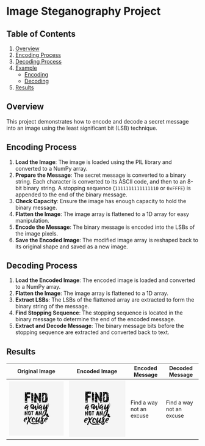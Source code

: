 # Image Steganography Project

## Table of Contents
1. [Overview](#overview)
2. [Encoding Process](#encoding-process)
3. [Decoding Process](#decoding-process)
4. [Example](#example)
   - [Encoding](#encoding)
   - [Decoding](#decoding)
5. [Results](#results)

## Overview
This project demonstrates how to encode and decode a secret message into an image using the least significant bit (LSB) technique.

## Encoding Process
1. **Load the Image**: The image is loaded using the PIL library and converted to a NumPy array.
2. **Prepare the Message**: The secret message is converted to a binary string. Each character is converted to its ASCII code, and then to an 8-bit binary string. A stopping sequence (`1111111111111110` or `0xFFFE`) is appended to the end of the binary message.
3. **Check Capacity**: Ensure the image has enough capacity to hold the binary message.
4. **Flatten the Image**: The image array is flattened to a 1D array for easy manipulation.
5. **Encode the Message**: The binary message is encoded into the LSBs of the image pixels.
6. **Save the Encoded Image**: The modified image array is reshaped back to its original shape and saved as a new image.

## Decoding Process
1. **Load the Encoded Image**: The encoded image is loaded and converted to a NumPy array.
2. **Flatten the Image**: The image array is flattened to a 1D array.
3. **Extract LSBs**: The LSBs of the flattened array are extracted to form the binary string of the message.
4. **Find Stopping Sequence**: The stopping sequence is located in the binary message to determine the end of the encoded message.
5. **Extract and Decode Message**: The binary message bits before the stopping sequence are extracted and converted back to text.

## Results
| Original Image | Encoded Image | Encoded Message | Decoded Message |
|----------------|---------------|-----------------|-----------------|
| ![Original Image](image.png) | ![Encoded Image](encoded_image.png) | Find a way not an excuse | Find a way not an excuse |
